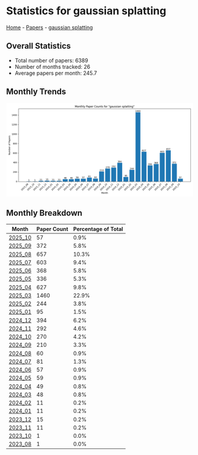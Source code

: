 # Statistics for gaussian splatting

[Home](https://arxcompass.github.io) - [Papers](https://arxcompass.github.io/papers) - [gaussian splatting](https://arxcompass.github.io/papers/gaussian_splatting)

## Overall Statistics

- Total number of papers: 6389
- Number of months tracked: 26
- Average papers per month: 245.7

## Monthly Trends

![Monthly Paper Counts](monthly_stats.png)

## Monthly Breakdown

| Month | Paper Count | Percentage of Total |
| --- | --- | --- |
| [2025_10](./2025_10/papers_1.md) | 57 | 0.9% |
| [2025_09](./2025_09/papers_1.md) | 372 | 5.8% |
| [2025_08](./2025_08/papers_1.md) | 657 | 10.3% |
| [2025_07](./2025_07/papers_1.md) | 603 | 9.4% |
| [2025_06](./2025_06/papers_1.md) | 368 | 5.8% |
| [2025_05](./2025_05/papers_1.md) | 336 | 5.3% |
| [2025_04](./2025_04/papers_1.md) | 627 | 9.8% |
| [2025_03](./2025_03/papers_1.md) | 1460 | 22.9% |
| [2025_02](./2025_02/papers_1.md) | 244 | 3.8% |
| [2025_01](./2025_01/papers_1.md) | 95 | 1.5% |
| [2024_12](./2024_12/papers_1.md) | 394 | 6.2% |
| [2024_11](./2024_11/papers_1.md) | 292 | 4.6% |
| [2024_10](./2024_10/papers_1.md) | 270 | 4.2% |
| [2024_09](./2024_09/papers_1.md) | 210 | 3.3% |
| [2024_08](./2024_08/papers_1.md) | 60 | 0.9% |
| [2024_07](./2024_07/papers_1.md) | 81 | 1.3% |
| [2024_06](./2024_06/papers_1.md) | 57 | 0.9% |
| [2024_05](./2024_05/papers_1.md) | 59 | 0.9% |
| [2024_04](./2024_04/papers_1.md) | 49 | 0.8% |
| [2024_03](./2024_03/papers_1.md) | 48 | 0.8% |
| [2024_02](./2024_02/papers_1.md) | 11 | 0.2% |
| [2024_01](./2024_01/papers_1.md) | 11 | 0.2% |
| [2023_12](./2023_12/papers_1.md) | 15 | 0.2% |
| [2023_11](./2023_11/papers_1.md) | 11 | 0.2% |
| [2023_10](./2023_10/papers_1.md) | 1 | 0.0% |
| [2023_08](./2023_08/papers_1.md) | 1 | 0.0% |
